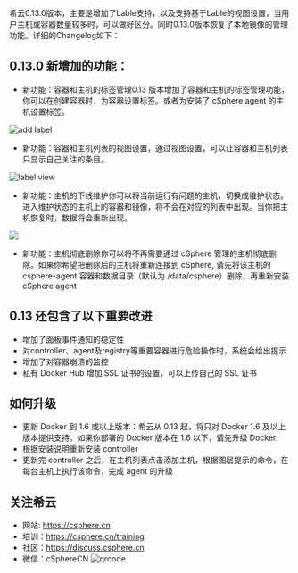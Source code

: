 希云0.13.0版本，主要是增加了Lable支持，以及支持基于Lable的视图设置，当用户主机或容器数量较多时，可以做好区分。同时0.13.0版本恢复了本地镜像的管理功能。详细的Changelog如下：

## 0.13.0 新增加的功能：

- 新功能：容器和主机的标签管理0.13 版本增加了容器和主机的标签管理功能，你可以在创建容器时，为容器设置标签。或者为安装了 cSphere agent 的主机设置标签。

![add label](https://blog.csphere.cn/wp-content/uploads/2015/07/Screen-Shot-2015-07-31-at-7.01.13-PM-300x184.png)

- 新功能：容器和主机列表的视图设置，通过视图设置，可以让容器和主机列表只显示自己关注的条目。

![label view](https://blog.csphere.cn/wp-content/uploads/2015/07/Screen-Shot-2015-07-31-at-7.55.18-PM-300x160.png)

- 新功能：主机的下线维护你可以将当前运行有问题的主机，切换成维护状态。进入维护状态的主机上的容器和镜像，将不会在对应的列表中出现。当你把主机恢复时，数据将会重新出现。

![](https://blog.csphere.cn/wp-content/uploads/2015/07/Screen-Shot-2015-07-31-at-7.40.26-PM-300x18.png)

- 新功能：主机彻底删除你可以将不再需要通过 cSphere 管理的主机彻底删除。如果你希望把删除后的主机将重新连接到 cSphere, 请先将该主机的 csphere-agent 容器和数据目录（默认为 /data/csphere）删除，再重新安装 cSphere agent


## 0.13 还包含了以下重要改进

- 增加了面板事件通知的稳定性
- 对controller、agent及registry等重要容器进行危险操作时，系统会给出提示
- 增加了对容器崩溃的监控
- 私有 Docker Hub 增加 SSL 证书的设置，可以上传自己的 SSL 证书

## 如何升级

- 更新 Docker 到 1.6 或以上版本：希云从 0.13 起，将只对 Docker 1.6 及以上版本提供支持。如果你部署的 Docker 版本在 1.6 以下，请先升级 Docker.
- 根据安装说明重新安装 controller
- 更新完 controller 之后，在主机列表点击添加主机，根据图层提示的命令，在每台主机上执行该命令，完成 agent 的升级
 
## 关注希云
- 网站: https://csphere.cn
- 培训：https://csphere.cn/training
- 社区：https://discuss.csphere.cn
- 微信：cSphereCN
   ![qrcode](http://csphere.cn/s/02a64545-1f43-423d-9d15-72710f8d44f2.jpg)
